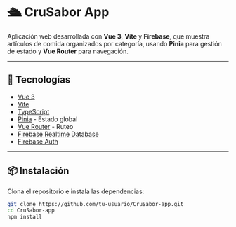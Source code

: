 # 🛳️ CruSabor App

Aplicación web desarrollada con **Vue 3**, **Vite** y **Firebase**, que muestra artículos de comida organizados por categoría, usando **Pinia** para gestión de estado y **Vue Router** para navegación.

---

## 🚀 Tecnologías

- [Vue 3](https://vuejs.org/)
- [Vite](https://vitejs.dev/)
- [TypeScript](https://www.typescriptlang.org/)
- [Pinia](https://pinia.vuejs.org/) - Estado global
- [Vue Router](https://router.vuejs.org/) - Ruteo
- [Firebase Realtime Database](https://firebase.google.com/products/realtime-database)
- [Firebase Auth](https://firebase.google.com/products/auth)

---

## 📦 Instalación

Clona el repositorio e instala las dependencias:

```bash
git clone https://github.com/tu-usuario/CruSabor-app.git
cd CruSabor-app
npm install
```
